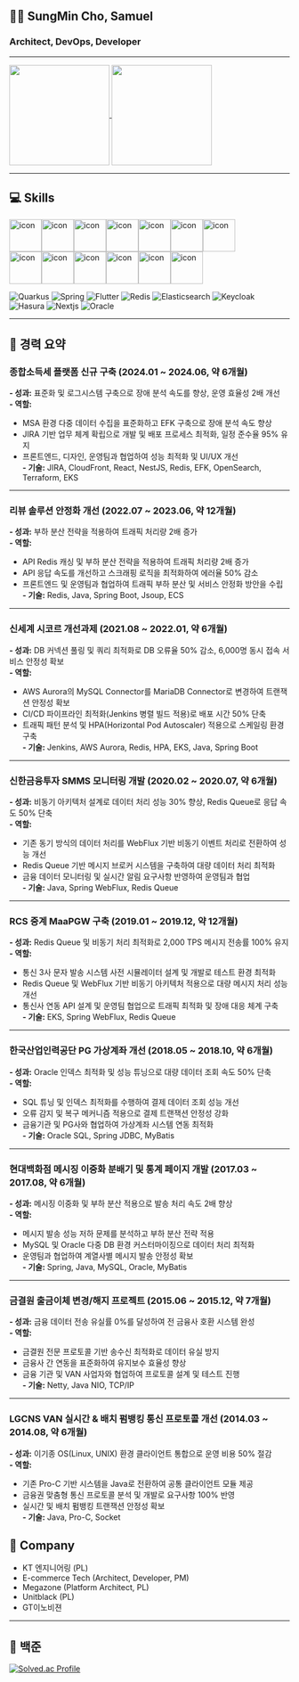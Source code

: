 ## 💁🏻 SungMin Cho, Samuel
### Architect, DevOps, Developer
---

<a href="https://github.com/anuraghazra/github-readme-stats">
  <img height=180 align="center" src="https://github-readme-stats-lime-tau-56.vercel.app/api?username=anisia20&exclude_repo=polamfe" />
</a>
<a href="https://github.com/anuraghazra/convoychat">
  <img height=180 align="center" src="https://github-readme-stats-lime-tau-56.vercel.app/api/top-langs?username=anisia20&layout=compact&langs_count=8&card_width=320&exclude_repo=polamfe" />
</a>

---
## 💻 Skills
<div style="display: flex; align-items: flex-start;"><img src="https://techstack-generator.vercel.app/kubernetes-icon.svg" alt="icon" width="58" height="58" /><img src="https://techstack-generator.vercel.app/docker-icon.svg" alt="icon" width="58" height="58" /><img src="https://techstack-generator.vercel.app/python-icon.svg" alt="icon" width="58" height="58" /><img src="https://techstack-generator.vercel.app/mysql-icon.svg" alt="icon" width="58" height="58" /><img src="https://techstack-generator.vercel.app/nginx-icon.svg" alt="icon" width="58" height="58" /><img src="https://techstack-generator.vercel.app/java-icon.svg" alt="icon" width="58" height="58" /><img src="https://techstack-generator.vercel.app/aws-icon.svg" alt="icon" width="58" height="58" /></div><div style="display: flex; align-items: flex-start;"><img src="https://techstack-generator.vercel.app/restapi-icon.svg" alt="icon" width="58" height="58" /><img src="https://techstack-generator.vercel.app/django-icon.svg" alt="icon" width="58" height="58" /><img src="https://techstack-generator.vercel.app/github-icon.svg" alt="icon" width="58" height="58" /><img src="https://techstack-generator.vercel.app/js-icon.svg" alt="icon" width="58" height="58" /><img src="https://techstack-generator.vercel.app/react-icon.svg" alt="icon" width="58" height="58" /><img src="https://techstack-generator.vercel.app/redux-icon.svg" alt="icon" width="58" height="58" /></div>

![Quarkus](https://img.shields.io/badge/Quarkus-4695EB.svg?&style=for-the-badge&logo=Quarkus&logoColor=white)
![Spring](https://img.shields.io/badge/Spring-6DB33F.svg?&style=for-the-badge&logo=Spring&logoColor=white)
![Flutter](https://img.shields.io/badge/Flutter-02569B.svg?&style=for-the-badge&logo=Flutter&logoColor=white)
![Redis](https://img.shields.io/badge/Redis-DC382D.svg?&style=for-the-badge&logo=Redis&logoColor=white)
![Elasticsearch](https://img.shields.io/badge/Elasticsearch-005571.svg?&style=for-the-badge&logo=Elasticsearch&logoColor=white)
![Keycloak](https://img.shields.io/badge/Keycloak-1EB4D4.svg?&style=for-the-badge&logo=Keycloak&logoColor=white)
![Hasura](https://img.shields.io/badge/Hasura-1EB4D4.svg?&style=for-the-badge&logo=Hasura&logoColor=white)
![Nextjs](https://img.shields.io/badge/Nextjs-000000.svg?&style=for-the-badge&logo=nextdotjs&logoColor=white)
![Oracle](https://img.shields.io/badge/Oracle-F80000.svg?&style=for-the-badge&logo=Oracle&logoColor=white)

---
## 👔 경력 요약

### 종합소득세 플랫폼 신규 구축 (2024.01 ~ 2024.06, 약 6개월)
**- 성과:** 표준화 및 로그시스템 구축으로 장애 분석 속도를 향상, 운영 효율성 2배 개선  
**- 역할:**  
  - MSA 환경 다중 데이터 수집을 표준화하고 EFK 구축으로 장애 분석 속도 향상  
  - JIRA 기반 업무 체계 확립으로 개발 및 배포 프로세스 최적화, 일정 준수율 95% 유지  
  - 프론트엔드, 디자인, 운영팀과 협업하여 성능 최적화 및 UI/UX 개선  
**- 기술:** JIRA, CloudFront, React, NestJS, Redis, EFK, OpenSearch, Terraform, EKS  

---

### 리뷰 솔루션 안정화 개선 (2022.07 ~ 2023.06, 약 12개월)
**- 성과:** 부하 분산 전략을 적용하여 트래픽 처리량 2배 증가  
**- 역할:**  
  - API Redis 캐싱 및 부하 분산 전략을 적용하여 트래픽 처리량 2배 증가  
  - API 응답 속도를 개선하고 스크래핑 로직을 최적화하여 에러율 50% 감소  
  - 프론트엔드 및 운영팀과 협업하여 트래픽 부하 분산 및 서비스 안정화 방안을 수립  
**- 기술:** Redis, Java, Spring Boot, Jsoup, ECS  

---

### 신세계 시코르 개선과제 (2021.08 ~ 2022.01, 약 6개월)
**- 성과:** DB 커넥션 풀링 및 쿼리 최적화로 DB 오류율 50% 감소, 6,000명 동시 접속 서비스 안정성 확보  
**- 역할:**  
  - AWS Aurora의 MySQL Connector를 MariaDB Connector로 변경하여 트랜잭션 안정성 확보  
  - CI/CD 파이프라인 최적화(Jenkins 병렬 빌드 적용)로 배포 시간 50% 단축  
  - 트래픽 패턴 분석 및 HPA(Horizontal Pod Autoscaler) 적용으로 스케일링 환경 구축  
**- 기술:** Jenkins, AWS Aurora, Redis, HPA, EKS, Java, Spring Boot  

---

### 신한금융투자 SMMS 모니터링 개발 (2020.02 ~ 2020.07, 약 6개월)
**- 성과:** 비동기 아키텍처 설계로 데이터 처리 성능 30% 향상, Redis Queue로 응답 속도 50% 단축  
**- 역할:**  
  - 기존 동기 방식의 데이터 처리를 WebFlux 기반 비동기 이벤트 처리로 전환하여 성능 개선  
  - Redis Queue 기반 메시지 브로커 시스템을 구축하여 대량 데이터 처리 최적화  
  - 금융 데이터 모니터링 및 실시간 알림 요구사항 반영하여 운영팀과 협업  
**- 기술:** Java, Spring WebFlux, Redis Queue  

---

### RCS 중계 MaaPGW 구축 (2019.01 ~ 2019.12, 약 12개월)
**- 성과:** Redis Queue 및 비동기 처리 최적화로 2,000 TPS 메시지 전송률 100% 유지  
**- 역할:**  
  - 통신 3사 문자 발송 시스템 사전 시뮬레이터 설계 및 개발로 테스트 환경 최적화  
  - Redis Queue 및 WebFlux 기반 비동기 아키텍처 적용으로 대량 메시지 처리 성능 개선  
  - 통신사 연동 API 설계 및 운영팀 협업으로 트래픽 최적화 및 장애 대응 체계 구축  
**- 기술:** EKS, Spring WebFlux, Redis Queue  

---

### 한국산업인력공단 PG 가상계좌 개선 (2018.05 ~ 2018.10, 약 6개월)
**- 성과:** Oracle 인덱스 최적화 및 성능 튜닝으로 대량 데이터 조회 속도 50% 단축  
**- 역할:**  
  - SQL 튜닝 및 인덱스 최적화를 수행하여 결제 데이터 조회 성능 개선  
  - 오류 감지 및 복구 메커니즘 적용으로 결제 트랜잭션 안정성 강화  
  - 금융기관 및 PG사와 협업하여 가상계좌 시스템 연동 최적화  
**- 기술:** Oracle SQL, Spring JDBC, MyBatis  

---

### 현대백화점 메시징 이중화 분배기 및 통계 페이지 개발 (2017.03 ~ 2017.08, 약 6개월)
**- 성과:** 메시징 이중화 및 부하 분산 적용으로 발송 처리 속도 2배 향상  
**- 역할:**  
  - 메시지 발송 성능 저하 문제를 분석하고 부하 분산 전략 적용  
  - MySQL 및 Oracle 다중 DB 환경 커스터마이징으로 데이터 처리 최적화  
  - 운영팀과 협업하여 계열사별 메시지 발송 안정성 확보  
**- 기술:** Spring, Java, MySQL, Oracle, MyBatis  

---

### 금결원 출금이체 변경/해지 프로젝트 (2015.06 ~ 2015.12, 약 7개월)
**- 성과:** 금융 데이터 전송 유실률 0%를 달성하여 전 금융사 호환 시스템 완성  
**- 역할:**  
  - 금결원 전문 프로토콜 기반 송수신 최적화로 데이터 유실 방지  
  - 금융사 간 연동을 표준화하여 유지보수 효율성 향상  
  - 금융 기관 및 VAN 사업자와 협업하여 프로토콜 설계 및 테스트 진행  
**- 기술:** Netty, Java NIO, TCP/IP  

---

### LGCNS VAN 실시간 & 배치 펌뱅킹 통신 프로토콜 개선 (2014.03 ~ 2014.08, 약 6개월)
**- 성과:** 이기종 OS(Linux, UNIX) 환경 클라이언트 통합으로 운영 비용 50% 절감  
**- 역할:**  
  - 기존 Pro-C 기반 시스템을 Java로 전환하여 공통 클라이언트 모듈 제공  
  - 금융권 맞춤형 통신 프로토콜 분석 및 개발로 요구사항 100% 반영  
  - 실시간 및 배치 펌뱅킹 트랜잭션 안정성 확보  
**- 기술:** Java, Pro-C, Socket  

## 🏢 Company
- KT 엔지니어링 (PL)
- E-commerce Tech (Architect, Developer, PM)
- Megazone (Platform Architect, PL)
- Unitblack (PL)
- GT이노비젼

---
## 📝 백준
[![Solved.ac Profile](http://mazassumnida.wtf/api/v2/generate_badge?boj=anisia20)](https://solved.ac/anisia20/)

<!--
**anisia20/anisia20** is a ✨ _special_ ✨ repository because its `README.md` (this file) appears on your GitHub profile.

Here are some ideas to get you started:

- 🔭 I’m currently working on ...
- 🌱 I’m currently learning ...
- 👯 I’m looking to collaborate on ...
- 🤔 I’m looking for help with ...
- 💬 Ask me about ...
- 📫 How to reach me: ...
- 😄 Pronouns: ...
- ⚡ Fun fact: ...
-->

